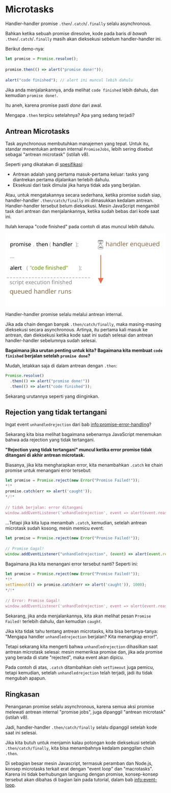 # Microtasks

Handler-handler promise `.then`/`.catch`/`.finally` selalu asynchronous.

Bahkan ketika sebuah promise diresolve, kode pada baris _di bawah_ `.then`/`.catch`/`.finally` masih akan dieksekusi sebelum handler-handler ini.

Berikut demo-nya:

```js run
let promise = Promise.resolve();

promise.then(() => alert("promise done!"));

alert("code finished"); // alert ini muncul lebih dahulu
```

Jika anda menjalankannya, anda melihat `code finished` lebih dahulu, dan kemudian `promise done!`.

Itu aneh, karena promise pasti _done_ dari awal.

Mengapa `.then` terpicu setelahnya? Apa yang sedang terjadi?

## Antrean Microtasks


Task asynchronous membutuhkan manajemen yang tepat. Untuk itu, standar menentukan antrean internal `PromiseJobs`, lebih sering disebut sebagai "antrean microtask" (istilah v8).

Seperti yang dikatakan di [spesifikasi](https://tc39.github.io/ecma262/#sec-jobs-and-job-queues):

- Antrean adalah yang pertama masuk-pertama keluar: tasks yang diantrekan pertama dijalankan terlebih dahulu.
- Eksekusi dari task dimulai jika hanya tidak ada yang berjalan.


Atau, untuk mengatakannya secara sederhana, ketika promise sudah siap, handler-handler `.then/catch/finally` ini dimasukkan kedalam antrean. Handler-handler tersebut belum dieksekusi. Mesin JavaScript mengambil task dari antrean dan menjalankannya, ketika sudah bebas dari kode saat ini.

Itulah kenapa "code finished" pada contoh di atas muncul lebih dahulu.

![](promiseQueue.svg)


Handler-handler promise selalu melalui antrean internal.

Jika ada chain dengan banyak `.then/catch/finally`, maka masing-masing dieksekusi secara asynchronous. Artinya, itu pertama kali masuk ke antrean, dan dieksekusi ketika kode saat ini sudah selesai dan antrean handler-handler sebelumnya sudah selesai.

**Bagaimana jika urutan penting untuk kita? Bagaimana kita membuat `code finished` berjalan setelah `promise done`?**


Mudah, letakkan saja di dalam antrean dengan `.then`:

```js run
Promise.resolve()
  .then(() => alert("promise done!"))
  .then(() => alert("code finished"));
```

Sekarang urutannya seperti yang diinginkan.

## Rejection yang tidak tertangani

Ingat event `unhandledrejection` dari bab <info:promise-error-handling>?

Sekarang kita bisa melihat bagaimana sebenarnya JavaScript menemukan bahwa ada rejection yang tidak tertangani.

**"Rejection yang tidak tertangani" muncul ketika error promise tidak ditangani di akhir antrean microtask.**

Biasanya, jika kita mengharapkan error, kita menambahkan `.catch` ke chain promise untuk menangani error tersebut:

```js run
let promise = Promise.reject(new Error("Promise Failed!"));
*!*
promise.catch(err => alert('caught'));
*/!*

// tidak berjalan: error ditangani
window.addEventListener('unhandledrejection', event => alert(event.reason));
```


...Tetapi jika kita lupa menambah `.catch`, kemudian, setelah antrean microtask sudah kosong, mesin memicu event:


```js run
let promise = Promise.reject(new Error("Promise Failed!"));

// Promise Gagal!
window.addEventListener("unhandledrejection", (event) => alert(event.reason));
```

Bagaimana jika kita menangani error tersebut nanti? Seperti ini:

```js run
let promise = Promise.reject(new Error("Promise Failed!"));
*!*
setTimeout(() => promise.catch(err => alert('caught')), 1000);
*/!*

// Error: Promise Gagal!
window.addEventListener('unhandledrejection', event => alert(event.reason));
```


Sekarang, jika anda menjalankannya, kita akan melihat pesan `Promise Failed!` terlebih dahulu, dan kemudian `caught`.

Jika kita tidak tahu tentang antrean microtasks, kita bisa bertanya-tanya: "Mengapa handler `unhandledrejection` berjalan? Kita menangkap error!".

Tetapi sekarang kita mengerti bahwa `unhandledrejection` dihasilkan saat antrean microtask selesai: mesin memeriksa promise dan, jika ada promise yang berada di state "rejected", maka event akan dipicu.

Pada contoh di atas, `.catch` ditambahkan oleh `setTimeout` juga pemicu, tetapi kemudian, setelah `unhandledrejection` telah terjadi, jadi itu tidak mengubah apapun.


## Ringkasan

Penanganan promise selalu asynchronous, karena semua aksi promise melewati antrean internal "promise jobs", juga dipanggil "antrean microtask" (istilah v8).

Jadi, handler-handler `.then/catch/finally` selalu dipanggil setelah kode saat ini selesai.


Jika kita butuh untuk menjamin kalau potongan kode dieksekusi setelah `.then/catch/finally`, kita bisa menambahnya kedalam panggilan chain `.then`.


Di sebagian besar mesin Javascript, termasuk peramban dan Node.js, konsep microtasks terkait erat dengan "event loop" dan "macrotasks". Karena ini tidak berhubungan langsung dengan promise, konsep-konsep tersebut akan dibahas di bagian lain pada tutorial, dalam bab <info:event-loop>.
